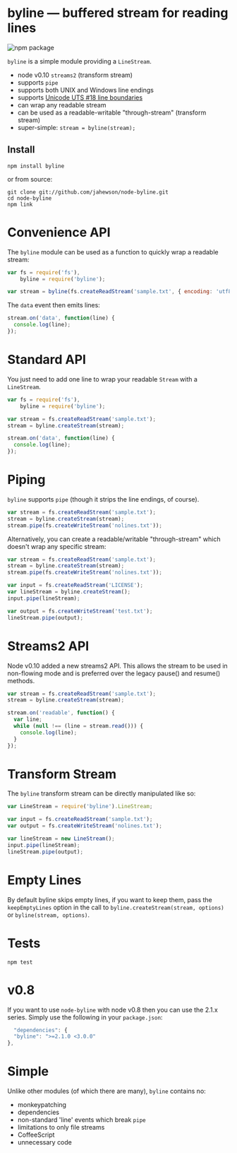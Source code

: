 # byline — buffered stream for reading lines

![npm package](https://nodei.co/npm/byline.png?downloads=true&downloadRank=true)

`byline` is a simple module providing a `LineStream`.

- node v0.10 `streams2` (transform stream)
- supports `pipe`
- supports both UNIX and Windows line endings
- supports [Unicode UTS #18 line boundaries](http://www.unicode.org/reports/tr18/#Line_Boundaries)
- can wrap any readable stream
- can be used as a readable-writable "through-stream" (transform stream)
- super-simple: `stream = byline(stream);`

## Install

    npm install byline

or from source:

    git clone git://github.com/jahewson/node-byline.git
    cd node-byline
    npm link

# Convenience API

The `byline` module can be used as a function to quickly wrap a readable stream:

```javascript
var fs = require('fs'),
    byline = require('byline');

var stream = byline(fs.createReadStream('sample.txt', { encoding: 'utf8' }));
```

The `data` event then emits lines:

```javascript
stream.on('data', function(line) {
  console.log(line);
});
```

# Standard API

You just need to add one line to wrap your readable `Stream` with a `LineStream`.

```javascript
var fs = require('fs'),
    byline = require('byline');

var stream = fs.createReadStream('sample.txt');
stream = byline.createStream(stream);

stream.on('data', function(line) {
  console.log(line);
});
```

# Piping

`byline` supports `pipe` (though it strips the line endings, of course).

```javascript
var stream = fs.createReadStream('sample.txt');
stream = byline.createStream(stream);
stream.pipe(fs.createWriteStream('nolines.txt'));
```

Alternatively, you can create a readable/writable "through-stream" which doesn't wrap any specific
stream:

```javascript
var stream = fs.createReadStream('sample.txt');
stream = byline.createStream(stream);
stream.pipe(fs.createWriteStream('nolines.txt'));

var input = fs.createReadStream('LICENSE');
var lineStream = byline.createStream();
input.pipe(lineStream);

var output = fs.createWriteStream('test.txt');
lineStream.pipe(output);
```

# Streams2 API

Node v0.10 added a new streams2 API. This allows the stream to be used in non-flowing mode and is
preferred over the legacy pause() and resume() methods.

```javascript
var stream = fs.createReadStream('sample.txt');
stream = byline.createStream(stream);

stream.on('readable', function() {
  var line;
  while (null !== (line = stream.read())) {
    console.log(line);
  }
});
```

# Transform Stream

The `byline` transform stream can be directly manipulated like so:

```javascript
var LineStream = require('byline').LineStream;

var input = fs.createReadStream('sample.txt');
var output = fs.createWriteStream('nolines.txt');

var lineStream = new LineStream();
input.pipe(lineStream);
lineStream.pipe(output);

```

# Empty Lines

By default byline skips empty lines, if you want to keep them, pass the `keepEmptyLines` option in
the call to `byline.createStream(stream, options)` or `byline(stream, options)`.

# Tests

    npm test

# v0.8

If you want to use `node-byline` with node v0.8 then you can use the 2.1.x series. Simply use the
following in your `package.json`:

```javascript
  "dependencies": {
  "byline": ">=2.1.0 <3.0.0"
},
```

# Simple
Unlike other modules (of which there are many), `byline` contains no:

- monkeypatching
- dependencies
- non-standard 'line' events which break `pipe`
- limitations to only file streams
- CoffeeScript
- unnecessary code
